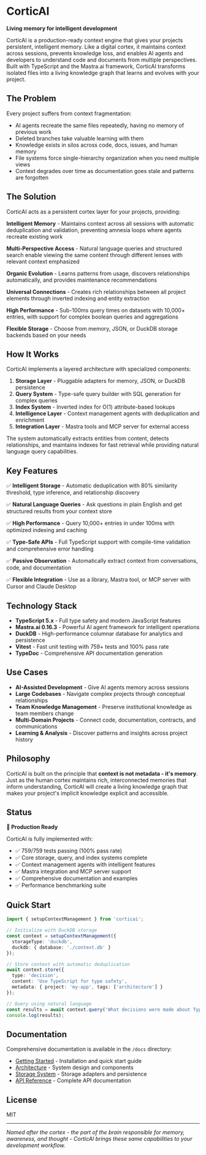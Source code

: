 # CorticAI

**Living memory for intelligent development**

CorticAI is a production-ready context engine that gives your projects persistent, intelligent memory. Like a digital cortex, it maintains context across sessions, prevents knowledge loss, and enables AI agents and developers to understand code and documents from multiple perspectives. Built with TypeScript and the Mastra.ai framework, CorticAI transforms isolated files into a living knowledge graph that learns and evolves with your project.

## The Problem

Every project suffers from context fragmentation:
- AI agents recreate the same files repeatedly, having no memory of previous work
- Deleted branches take valuable learning with them  
- Knowledge exists in silos across code, docs, issues, and human memory
- File systems force single-hierarchy organization when you need multiple views
- Context degrades over time as documentation goes stale and patterns are forgotten

## The Solution

CorticAI acts as a persistent cortex layer for your projects, providing:

**Intelligent Memory** - Maintains context across all sessions with automatic deduplication and validation, preventing amnesia loops where agents recreate existing work

**Multi-Perspective Access** - Natural language queries and structured search enable viewing the same content through different lenses with relevant context emphasized

**Organic Evolution** - Learns patterns from usage, discovers relationships automatically, and provides maintenance recommendations

**Universal Connections** - Creates rich relationships between all project elements through inverted indexing and entity extraction

**High Performance** - Sub-100ms query times on datasets with 10,000+ entries, with support for complex boolean queries and aggregations

**Flexible Storage** - Choose from memory, JSON, or DuckDB storage backends based on your needs

## How It Works

CorticAI implements a layered architecture with specialized components:

1. **Storage Layer** - Pluggable adapters for memory, JSON, or DuckDB persistence
2. **Query System** - Type-safe query builder with SQL generation for complex queries
3. **Index System** - Inverted index for O(1) attribute-based lookups
4. **Intelligence Layer** - Context management agents with deduplication and enrichment
5. **Integration Layer** - Mastra tools and MCP server for external access

The system automatically extracts entities from content, detects relationships, and maintains indexes for fast retrieval while providing natural language query capabilities.

## Key Features

✅ **Intelligent Storage** - Automatic deduplication with 80% similarity threshold, type inference, and relationship discovery

✅ **Natural Language Queries** - Ask questions in plain English and get structured results from your context store

✅ **High Performance** - Query 10,000+ entries in under 100ms with optimized indexing and caching

✅ **Type-Safe APIs** - Full TypeScript support with compile-time validation and comprehensive error handling

✅ **Passive Observation** - Automatically extract context from conversations, code, and documentation

✅ **Flexible Integration** - Use as a library, Mastra tool, or MCP server with Cursor and Claude Desktop

## Technology Stack

- **TypeScript 5.x** - Full type safety and modern JavaScript features
- **Mastra.ai 0.16.3** - Powerful AI agent framework for intelligent operations
- **DuckDB** - High-performance columnar database for analytics and persistence
- **Vitest** - Fast unit testing with 759+ tests and 100% pass rate
- **TypeDoc** - Comprehensive API documentation generation

## Use Cases

- **AI-Assisted Development** - Give AI agents memory across sessions
- **Large Codebases** - Navigate complex projects through conceptual relationships
- **Team Knowledge Management** - Preserve institutional knowledge as team members change
- **Multi-Domain Projects** - Connect code, documentation, contracts, and communications
- **Learning & Analysis** - Discover patterns and insights across project history

## Philosophy

CorticAI is built on the principle that **context is not metadata - it's memory**. Just as the human cortex maintains rich, interconnected memories that inform understanding, CorticAI will create a living knowledge graph that makes your project's implicit knowledge explicit and accessible.

## Status

**🚀 Production Ready**

CorticAI is fully implemented with:
- ✅ 759/759 tests passing (100% pass rate)
- ✅ Core storage, query, and index systems complete
- ✅ Context management agents with intelligent features
- ✅ Mastra integration and MCP server support
- ✅ Comprehensive documentation and examples
- ✅ Performance benchmarking suite

## Quick Start

```typescript
import { setupContextManagement } from 'corticai';

// Initialize with DuckDB storage
const context = setupContextManagement({
  storageType: 'duckdb',
  duckdb: { database: './context.db' }
});

// Store context with automatic deduplication
await context.store({
  type: 'decision',
  content: 'Use TypeScript for type safety',
  metadata: { project: 'my-app', tags: ['architecture'] }
});

// Query using natural language
const results = await context.query('What decisions were made about TypeScript?');
console.log(results);
```

## Documentation

Comprehensive documentation is available in the `/docs` directory:
- [Getting Started](./docs/getting-started.md) - Installation and quick start guide
- [Architecture](./docs/architecture.md) - System design and components
- [Storage System](./docs/storage-system.md) - Storage adapters and persistence
- [API Reference](https://your-username.github.io/corticai/) - Complete API documentation

## License

MIT

---

*Named after the cortex - the part of the brain responsible for memory, awareness, and thought - CorticAI brings these same capabilities to your development workflow.*
